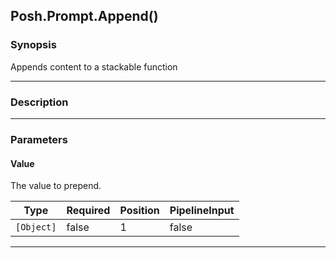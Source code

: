 Posh.Prompt.Append()
--------------------




### Synopsis
Appends content to a stackable function



---


### Description


---


### Parameters
#### **Value**

The value to prepend.






|Type      |Required|Position|PipelineInput|
|----------|--------|--------|-------------|
|`[Object]`|false   |1       |false        |





---
